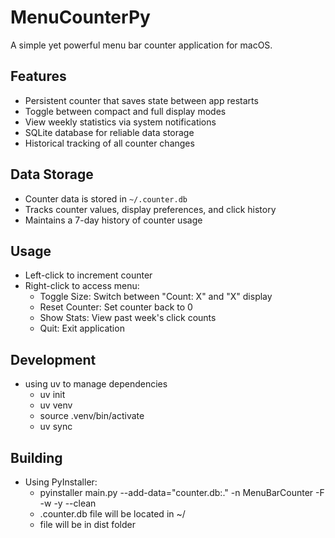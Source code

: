 # MenuCounterPy

A simple yet powerful menu bar counter application for macOS.

## Features
- Persistent counter that saves state between app restarts
- Toggle between compact and full display modes
- View weekly statistics via system notifications
- SQLite database for reliable data storage
- Historical tracking of all counter changes

## Data Storage
- Counter data is stored in `~/.counter.db`
- Tracks counter values, display preferences, and click history
- Maintains a 7-day history of counter usage

## Usage
- Left-click to increment counter
- Right-click to access menu:
  - Toggle Size: Switch between "Count: X" and "X" display
  - Reset Counter: Set counter back to 0
  - Show Stats: View past week's click counts
  - Quit: Exit application

## Development
- using uv to manage dependencies
  - uv init 
  - uv venv
  - source .venv/bin/activate
  - uv sync


## Building
- Using PyInstaller:
  - pyinstaller main.py --add-data="counter.db:."  -n MenuBarCounter -F -w -y --clean   
  - .counter.db file will be located in ~/
  - file will be in dist folder